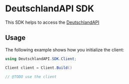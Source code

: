 
# DeutschlandAPI SDK

This SDK helps to access the [DeutschlandAPI](https://deutschland-api.dev)

## Usage

The following example shows how you initialize the client:

```csharp
using DeutschlandAPI.SDK.Client;

Client client = Client.Build()

// @TODO use the client
```
